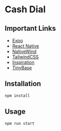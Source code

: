 # Cash Dial

## Important Links

* [Expo](https://expo.dev/)
* [React Native](https://reactnative.dev/docs/components-and-apis)
* [NativeWind](https://www.nativewind.dev/)
* [TailwindCSS](https://v3.tailwindcss.com/docs/)
* [Inspiration](https://nativewindui.com/introduction)
* [TinyBase](https://tinybase.org/)

## Installation

```bash
npm install
```

## Usage

```bash
npm run start
```